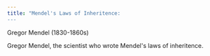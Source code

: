 ```yaml
---
title: "Mendel's Laws of Inheritence:
---
```


Gregor Mendel (1830-1860s)

Gregor Mendel, the scientist who wrote Mendel's laws of inheritence. 
